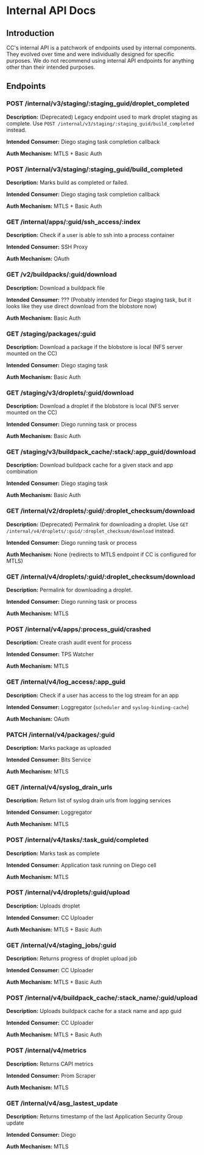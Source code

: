 # Internal API Docs

## Introduction

CC's internal API is a patchwork of endpoints used by internal components. 
They evolved over time and were individually designed for specific purposes. 
We do not recommend using internal API endpoints for anything other than their intended purposes. 

## Endpoints

### POST /internal/v3/staging/:staging_guid/droplet_completed
**Description:** (Deprecated) Legacy endpoint used to mark droplet staging as complete. Use `POST /internal/v3/staging/:staging_guid/build_completed` instead.

**Intended Consumer:** Diego staging task completion callback

**Auth Mechanism:** MTLS + Basic Auth

### POST /internal/v3/staging/:staging_guid/build_completed
**Description:** Marks build as completed or failed.

**Intended Consumer:** Diego staging task completion callback

**Auth Mechanism:** MTLS + Basic Auth

### GET /internal/apps/:guid/ssh_access/:index
**Description:** Check if a user is able to ssh into a process container

**Intended Consumer:** SSH Proxy

**Auth Mechanism:** OAuth

### GET /v2/buildpacks/:guid/download
**Description:** Download a buildpack file

**Intended Consumer:** ??? (Probably intended for Diego staging task, but it looks like they use direct download from the blobstore now)

**Auth Mechanism:** Basic Auth

### GET /staging/packages/:guid
**Description:** Download a package if the blobstore is local (NFS server mounted on the CC)

**Intended Consumer:** Diego staging task

**Auth Mechanism:** Basic Auth

### GET /staging/v3/droplets/:guid/download
**Description:** Download a droplet if the blobstore is local (NFS server mounted on the CC)

**Intended Consumer:** Diego running task or process

**Auth Mechanism:** Basic Auth

### GET /staging/v3/buildpack_cache/:stack/:app_guid/download
**Description:** Download buildpack cache for a given stack and app combination

**Intended Consumer:** Diego staging task

**Auth Mechanism:** Basic Auth

### GET /internal/v2/droplets/:guid/:droplet_checksum/download
**Description:** (Deprecated) Permalink for downloading a droplet. Use `GET /internal/v4/droplets/:guid/:droplet_checksum/download` instead.

**Intended Consumer:** Diego running task or process

**Auth Mechanism:** None (redirects to MTLS endpoint if CC is configured for MTLS)

### GET /internal/v4/droplets/:guid/:droplet_checksum/download
**Description:** Permalink for downloading a droplet.

**Intended Consumer:** Diego running task or process

**Auth Mechanism:** MTLS

### POST /internal/v4/apps/:process_guid/crashed
**Description:** Create crash audit event for process

**Intended Consumer:** TPS Watcher

**Auth Mechanism:** MTLS

### GET /internal/v4/log_access/:app_guid
**Description:** Check if a user has access to the log stream for an app

**Intended Consumer:** Loggregator (`scheduler` and `syslog-binding-cache`)

**Auth Mechanism:** OAuth

### PATCH /internal/v4/packages/:guid
**Description:** Marks package as uploaded

**Intended Consumer:** Bits Service

**Auth Mechanism:** MTLS

### GET /internal/v4/syslog_drain_urls
**Description:** Return list of syslog drain urls from logging services

**Intended Consumer:** Loggregator

**Auth Mechanism:** MTLS

### POST /internal/v4/tasks/:task_guid/completed
**Description:** Marks task as complete

**Intended Consumer:** Application task running on Diego cell

**Auth Mechanism:** MTLS

### POST /internal/v4/droplets/:guid/upload
**Description:** Uploads droplet

**Intended Consumer:** CC Uploader

**Auth Mechanism:** MTLS + Basic Auth

### GET /internal/v4/staging_jobs/:guid
**Description:** Returns progress of droplet upload job

**Intended Consumer:** CC Uploader

**Auth Mechanism:** MTLS + Basic Auth

### POST /internal/v4/buildpack_cache/:stack_name/:guid/upload
**Description:** Uploads buildpack cache for a stack name and app guid

**Intended Consumer:** CC Uploader

**Auth Mechanism:** MTLS + Basic Auth

### POST /internal/v4/metrics
**Description:** Returns CAPI metrics

**Intended Consumer:** Prom Scraper

**Auth Mechanism:** MTLS

### GET /internal/v4/asg_lastest_update
**Description:** Returns timestamp of the last Application Security Group update

**Intended Consumer:** Diego

**Auth Mechanism:** MTLS
